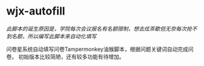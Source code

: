 # wjx-autofill
*此脚本的诞生原因是，学院每次会议报名有名额限制，想去炫茶歇但无奈每次抢不到名额，所以编写此脚本来自动化填写*

问卷星系统自动填写问卷Tampermonkey油猴脚本，根据问题关键词自动完成问卷。
初始版本比较简陋，还有较多功能有待增加。
